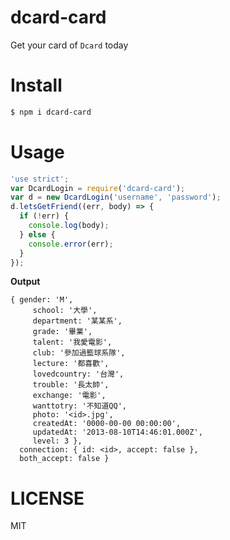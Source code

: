 dcard-card
==
Get your card of `Dcard` today

Install
==
```sh
$ npm i dcard-card
```

Usage
==
```javascript
'use strict';
var DcardLogin = require('dcard-card');
var d = new DcardLogin('username', 'password');
d.letsGetFriend((err, body) => {
  if (!err) {
    console.log(body);
  } else {
    console.error(err);
  }
});
```
**Output**
```
{ gender: 'M',
     school: '大學',
     department: '某某系',
     grade: '畢業',
     talent: '我愛電影',
     club: '參加過籃球系隊',
     lecture: '都喜歡',
     lovedcountry: '台灣',
     trouble: '長太帥',
     exchange: '電影',
     wanttotry: '不知道QQ',
     photo: '<id>.jpg',
     createdAt: '0000-00-00 00:00:00',
     updatedAt: '2013-08-10T14:46:01.000Z',
     level: 3 },
  connection: { id: <id>, accept: false },
  both_accept: false }
```
LICENSE
==
MIT
